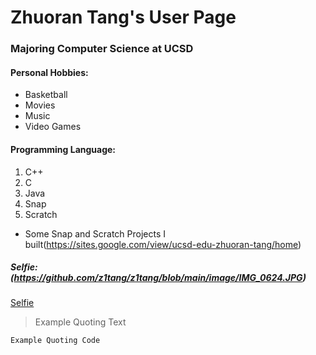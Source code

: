 # **Zhuoran Tang's User Page**

### Majoring Computer Science at UCSD


#### Personal Hobbies:

- Basketball
- Movies
- Music
- Video Games


#### Programming Language:

1. C++
2. C
3. Java
4. Snap
5. Scratch
- Some Snap and Scratch Projects I built(https://sites.google.com/view/ucsd-edu-zhuoran-tang/home)

##### Selfie: (https://github.com/z1tang/z1tang/blob/main/image/IMG_0624.JPG)

[Selfie](https://github.com/z1tang/z1tang/blob/main/image/IMG_0624.JPG)

> Example Quoting Text

`Example Quoting Code`
